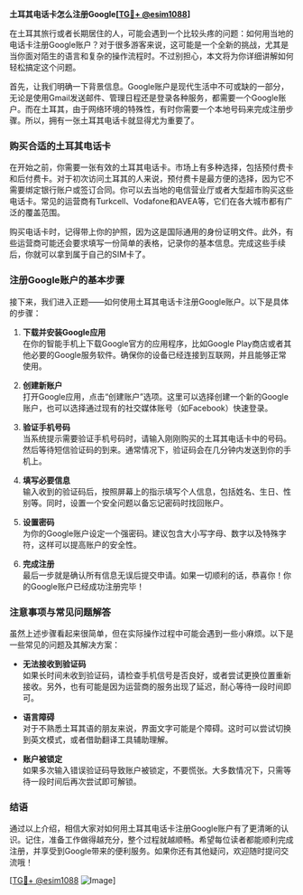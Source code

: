 **土耳其电话卡怎么注册Google[[TG💪+ @esim1088](https://t.me/s/esim1088)]**

在土耳其旅行或者长期居住的人，可能会遇到一个比较头疼的问题：如何用当地的电话卡注册Google账户？对于很多游客来说，这可能是一个全新的挑战，尤其是当你面对陌生的语言和复杂的操作流程时。不过别担心，本文将为你详细讲解如何轻松搞定这个问题。

首先，让我们明确一下背景信息。Google账户是现代生活中不可或缺的一部分，无论是使用Gmail发送邮件、管理日程还是登录各种服务，都需要一个Google账户。而在土耳其，由于网络环境的特殊性，有时你需要一个本地号码来完成注册步骤。所以，拥有一张土耳其电话卡就显得尤为重要了。

### 购买合适的土耳其电话卡

在开始之前，你需要一张有效的土耳其电话卡。市场上有多种选择，包括预付费卡和后付费卡。对于初次访问土耳其的人来说，预付费卡是最方便的选择，因为它不需要绑定银行账户或签订合同。你可以去当地的电信营业厅或者大型超市购买这些电话卡。常见的运营商有Turkcell、Vodafone和AVEA等，它们在各大城市都有广泛的覆盖范围。

购买电话卡时，记得带上你的护照，因为这是国际通用的身份证明文件。此外，有些运营商可能还会要求填写一份简单的表格，记录你的基本信息。完成这些手续后，你就可以拿到属于自己的SIM卡了。

### 注册Google账户的基本步骤

接下来，我们进入正题——如何使用土耳其电话卡注册Google账户。以下是具体的步骤：

1. **下载并安装Google应用**  
   在你的智能手机上下载Google官方的应用程序，比如Google Play商店或者其他必要的Google服务软件。确保你的设备已经连接到互联网，并且能够正常使用。

2. **创建新账户**  
   打开Google应用，点击“创建账户”选项。这里可以选择创建一个新的Google账户，也可以选择通过现有的社交媒体账号（如Facebook）快速登录。

3. **验证手机号码**  
   当系统提示需要验证手机号码时，请输入刚刚购买的土耳其电话卡中的号码。然后等待短信验证码的到来。通常情况下，验证码会在几分钟内发送到你的手机上。

4. **填写必要信息**  
   输入收到的验证码后，按照屏幕上的指示填写个人信息，包括姓名、生日、性别等。同时，设置一个安全问题以备忘记密码时找回账户。

5. **设置密码**  
   为你的Google账户设定一个强密码。建议包含大小写字母、数字以及特殊字符，这样可以提高账户的安全性。

6. **完成注册**  
   最后一步就是确认所有信息无误后提交申请。如果一切顺利的话，恭喜你！你的Google账户已经成功注册完毕！

### 注意事项与常见问题解答

虽然上述步骤看起来很简单，但在实际操作过程中可能会遇到一些小麻烦。以下是一些常见的问题及其解决方案：

- **无法接收到验证码**  
  如果长时间未收到验证码，请检查手机信号是否良好，或者尝试更换位置重新接收。另外，也有可能是因为运营商的服务出现了延迟，耐心等待一段时间即可。

- **语言障碍**  
  对于不熟悉土耳其语的朋友来说，界面文字可能是个障碍。这时可以尝试切换到英文模式，或者借助翻译工具辅助理解。

- **账户被锁定**  
  如果多次输入错误验证码导致账户被锁定，不要慌张。大多数情况下，只需等待一段时间后再次尝试即可解锁。

### 结语

通过以上介绍，相信大家对如何用土耳其电话卡注册Google账户有了更清晰的认识。记住，准备工作做得越充分，整个过程就越顺畅。希望每位读者都能顺利完成注册，并享受到Google带来的便利服务。如果你还有其他疑问，欢迎随时提问交流哦！

[[TG💪+ @esim1088](https://t.me/s/esim1088) ![Image](https://i.postimg.cc/4NQfJmqS/Snipaste-2025-05-13-00-14-12.png)]